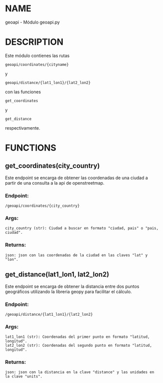 # NAME
geoapi - Módulo geoapi.py

# DESCRIPTION
Este módulo contienes las rutas 

    geoapi/coordinates/{cityname}
y 

    geoapi/distance/{lat1_lon1}/{lat2_lon2} 
con las funciones 

    get_coordinates 
    
y 

    get_distance 
    
respectivamente.

# FUNCTIONS

## **get_coordinates(city_country)**
Este endpoint se encarga de obtener las coordenadas de una ciudad a partir de una consulta a la api de openstreetmap.
        
### Endpoint:
    /geoapi/coordinates/{city_country}
        
### Args:
    city_country (str): Ciudad a buscar en formato "ciudad, pais" o "pais, ciudad".
        
### Returns:
    json: json con las coordenadas de la ciudad en las claves "lat" y "lon".
    
## **get_distance(lat1_lon1, lat2_lon2)**
Este endpoint se encarga de obtener la distancia entre dos puntos geográficos
utilizando la libreria geopy para facilitar el cálculo.

### Endpoint:
    /geoapi/distance/{lat1_lon1}/{lat2_lon2}
            
### Args:
    lat1_lon1 (str): Coordenadas del primer punto en formato "latitud, longitud".
    lat2_lon2 (str): Coordenadas del segundo punto en formato "latitud, longitud".
        
### Returns:
    json: json con la distancia en la clave "distance" y las unidades en la clave "units".


